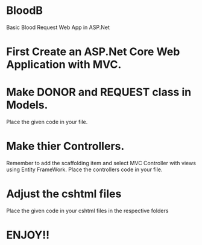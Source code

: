 # BloodB
Basic Blood Request Web App in ASP.Net
# First Create an ASP.Net Core Web Application with MVC.
# Make DONOR and REQUEST class in Models.
Place the given code in your file.
# Make thier Controllers.
Remember to add the scaffolding item and select MVC Controller with views using Entity FrameWork.
Place the controllers code in your file.
# Adjust the cshtml files
Place the given code in your cshtml files in the respective folders
# ENJOY!!
